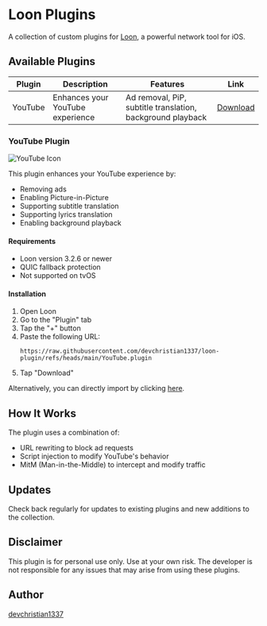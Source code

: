# Loon Plugins

A collection of custom plugins for [Loon](https://apps.apple.com/app/loon/id1373567447), a powerful network tool for iOS.

## Available Plugins

| Plugin  | Description                      | Features                                                   | Link                                                                                                                                                            |
| ------- | -------------------------------- | ---------------------------------------------------------- | --------------------------------------------------------------------------------------------------------------------------------------------------------------- |
| YouTube | Enhances your YouTube experience | Ad removal, PiP, subtitle translation, background playback | [Download](https://www.nsloon.com/openloon/import?plugin=https://raw.githubusercontent.com/devchristian1337/loon-plugin/refs/heads/main/Plugins/YouTube.plugin) |

### YouTube Plugin

![YouTube Icon](https://raw.githubusercontent.com/devchristian1337/Loon/main/App-Icons/youtube-icon.png)

This plugin enhances your YouTube experience by:

- Removing ads
- Enabling Picture-in-Picture
- Supporting subtitle translation
- Supporting lyrics translation
- Enabling background playback

#### Requirements

- Loon version 3.2.6 or newer
- QUIC fallback protection
- Not supported on tvOS

#### Installation

1. Open Loon
2. Go to the "Plugin" tab
3. Tap the "+" button
4. Paste the following URL:
   ```
   https://raw.githubusercontent.com/devchristian1337/loon-plugin/refs/heads/main/YouTube.plugin
   ```
5. Tap "Download"

Alternatively, you can directly import by clicking [here](https://www.nsloon.com/openloon/import?plugin=https://raw.githubusercontent.com/devchristian1337/loon-plugin/refs/heads/main/Plugins/YouTube.plugin).

## How It Works

The plugin uses a combination of:

- URL rewriting to block ad requests
- Script injection to modify YouTube's behavior
- MitM (Man-in-the-Middle) to intercept and modify traffic

## Updates

Check back regularly for updates to existing plugins and new additions to the collection.

## Disclaimer

This plugin is for personal use only. Use at your own risk. The developer is not responsible for any issues that may arise from using these plugins.

## Author

[devchristian1337](https://github.com/devchristian1337)
